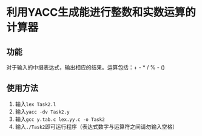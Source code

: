 # 利用YACC生成能进行整数和实数运算的计算器
## 功能
对于输入的中缀表达式，输出相应的结果。运算包括：+ - * / % - ()
## 使用方法
1. 输入`lex Task2.l`
2. 输入`yacc -dv Task2.y`
3. 输入`gcc y.tab.c lex.yy.c -o Task2`
4. 输入`./Task2`即可运行程序（表达式数字与运算符之间请勿输入空格）
